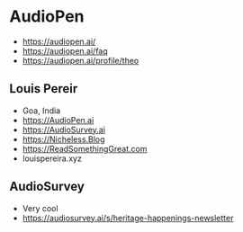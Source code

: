 # AudioPen

* https://audiopen.ai/
* https://audiopen.ai/faq
* https://audiopen.ai/profile/theo


## Louis Pereir

* Goa, India
* https://AudioPen.ai
* https://AudioSurvey.ai
* https://Nicheless.Blog
* https://ReadSomethingGreat.com
* louispereira.xyz

## AudioSurvey

* Very cool
* https://audiosurvey.ai/s/heritage-happenings-newsletter